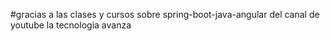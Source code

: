 #gracias a las clases y cursos sobre spring-boot-java-angular del canal de youtube la tecnologia avanza 
